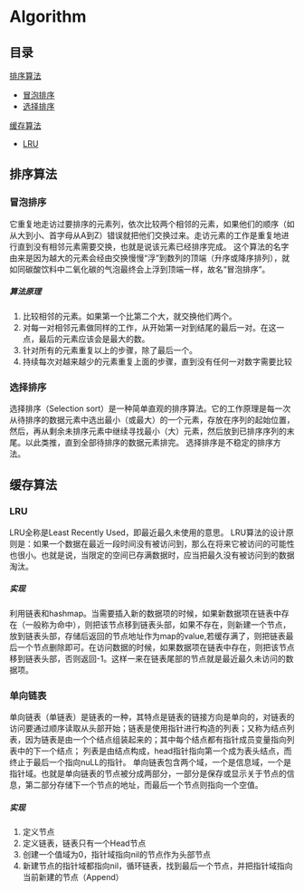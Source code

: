 # Algorithm
## 目录
[排序算法](#排序算法)  
- [冒泡排序](#冒泡排序)
- [选择排序](#选择排序)

[缓存算法](LRU)
- [LRU](#LRU)

## 排序算法

### 冒泡排序

 它重复地走访过要排序的元素列，依次比较两个相邻的元素，如果他们的顺序（如从大到小、首字母从A到Z）错误就把他们交换过来。走访元素的工作是重复地进行直到没有相邻元素需要交换，也就是说该元素已经排序完成。
这个算法的名字由来是因为越大的元素会经由交换慢慢“浮”到数列的顶端（升序或降序排列），就如同碳酸饮料中二氧化碳的气泡最终会上浮到顶端一样，故名“冒泡排序”。

##### 算法原理

1. 比较相邻的元素。如果第一个比第二个大，就交换他们两个。
2. 对每一对相邻元素做同样的工作，从开始第一对到结尾的最后一对。在这一点，最后的元素应该会是最大的数。
3. 针对所有的元素重复以上的步骤，除了最后一个。
4. 持续每次对越来越少的元素重复上面的步骤，直到没有任何一对数字需要比较



### 选择排序

 选择排序（Selection sort）是一种简单直观的排序算法。它的工作原理是每一次从待排序的数据元素中选出最小（或最大）的一个元素，存放在序列的起始位置，然后，再从剩余未排序元素中继续寻找最小（大）元素，然后放到已排序序列的末尾。以此类推，直到全部待排序的数据元素排完。 选择排序是不稳定的排序方法。

## 缓存算法

### LRU

LRU全称是Least Recently Used，即最近最久未使用的意思。
LRU算法的设计原则是：如果一个数据在最近一段时间没有被访问到，那么在将来它被访问的可能性也很小。也就是说，当限定的空间已存满数据时，应当把最久没有被访问到的数据淘汰。

##### 实现

利用链表和hashmap。当需要插入新的数据项的时候，如果新数据项在链表中存在（一般称为命中），则把该节点移到链表头部，如果不存在，则新建一个节点，放到链表头部，存储后返回的节点地址作为map的value,若缓存满了，则把链表最后一个节点删除即可。在访问数据的时候，如果数据项在链表中存在，则把该节点移到链表头部，否则返回-1。这样一来在链表尾部的节点就是最近最久未访问的数据项。

### 单向链表

单向链表（单链表）是链表的一种，其特点是链表的链接方向是单向的，对链表的访问要通过顺序读取从头部开始；链表是使用指针进行构造的列表；又称为结点列表，因为链表是由一个个结点组装起来的；其中每个结点都有指针成员变量指向列表中的下一个结点；
列表是由结点构成，head指针指向第一个成为表头结点，而终止于最后一个指向nuLL的指针。
单向链表包含两个域，一个是信息域，一个是指针域。也就是单向链表的节点被分成两部分，一部分是保存或显示关于节点的信息，第二部分存储下一个节点的地址，而最后一个节点则指向一个空值。

##### 实现
 
1. 定义节点
2. 定义链表，链表只有一个Head节点
3. 创建一个值域为0，指针域指向nil的节点作为头部节点
4. 新建节点的指针域都指向nil，循环链表，找到最后一个节点，并把指针域指向当前新建的节点（Append） 
